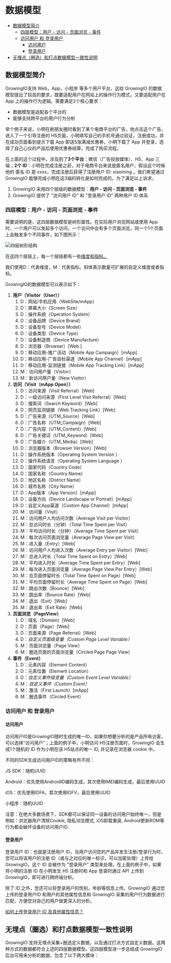 # 数据模型

* [数据模型简介](data-model.md#shu-ju-mo-xing-jian-jie)
  * [四层模型：用户 - 访问 - 页面浏览 - 事件](data-model.md#si-ceng-mo-xing-yong-hu-fang-wen-ye-mian-lan-shi-jian)
  * [访问用户 和 登录用户](data-model.md#fang-wen-yong-hu-he-deng-lu-yong-hu)
    * [访问用户](data-model.md#fang-wen-yong-hu)
    * [登录用户](data-model.md#deng-lu-yong-hu)
* [无埋点（圈选）和打点数据模型一致性说明](data-model.md#wu-mai-dian-quan-xuan-he-da-dian-shu-ju-mo-xing-yi-zhi-xing-shuo-ming)

## 数据模型简介

GrowingIO支持 Web，App，小程序 等多个用户平台，这给 GrowingIO 的数据模型提出了较高的要求，既要适配用户在网站上的操作行为模式，又要适配用户在 App 上的操作行为逻辑。需要满足2个核心要求：

* 数据模型是适配各个平台的
* 能够支持跨平台的用户行为分析

举个例子来说，小明在刷朋友圈时看到了某个电商平台的广告，他点击这个广告，进入了一个引导注册的 H5页面，小明填写自己的手机号通过验证，注册成功，并在成功页面看到提示下载 App 即送5涨满减优惠券，小明下载了 App 并登录，选择了自己心仪的产品后使用优惠券结算，完成了购买流程。

在上面的这个过程中，涉及到了**3个平台**：微信（广告投放媒体）、H5、App 三端；**2个 ID**：小明在完成注册之前，对于电商平台来说是匿名用户，假设这个时候他的 匿名 ID 是 xxxx，完成注册后获得了注册用户 ID: xiaoming 。我们希望通过 GrowingIO 能够完成小明在这3端的转化是如何完成的。为了满足以上诉求，

1. GrowingIO 采用四个层级的数据模型：**用户 - 访问 - 页面浏览 - 事件**
2. GrowingIO 提供了 "访问用户 ID" 和 "登录用户 ID" 两种用户 ID 体系

### **四层模型：用户 - 访问 - 页面浏览 - 事件**

需要说明的是，这四层数据模型是树形属性。在实际用户浏览网站或使用 App 时，一个用户可以发起多个访问，一个访问中会有多个页面浏览，同一个1个页面上会触发多个不同事件，如下图所示：

![&#x56DB;&#x5C42;&#x6811;&#x5F62;&#x7ED3;&#x6784;](https://blobscdn.gitbook.com/v0/b/gitbook-28427.appspot.com/o/assets%2F-LGNxeGABUADKiTWTaEM%2F-LHWllLuJXiaZOdbWcp5%2F-LHWygFc97JBAqidzyKH%2Fimage.png?alt=media&token=f202ecc4-98c0-4dba-86a2-097dbf015996)

在这四个层级上，每一个层级都有一些[维度和指标。](terminology.md)

我们使用D：代表维度，M：代表指标。斜体表示数量可扩展的自定义维度或者指标。

GrowingIO的数据模型可以表示如下：

1. **用户（Visitor（User））**
   1. D：网站/手机应用（WebSite/mApp）
   2. D：屏幕大小（Screen Size）
   3. D：操作系统（Operation System）
   4. D：设备品牌（Device Brand）
   5. D：设备型号（Device Model）
   6. D：设备类型（Device Type）
   7. D：设备制造商（Device Manufacture）
   8. D：浏览器（Browser）\[Web \]
   9. D：移动应用-推广活动（Mobile App Campaign）\[mApp\]
   10. D：移动应用-广告目标渠道（Mobile App Channel）\[mApp\]
   11. D：移动应用-监测链接（Mobile App Tracking Link）\[mApp\]
   12. M：访问用户量（Visitor）
   13. M：新访问用户量（New Visitor）
2. **访问（Visit（mApp Open））**
   1. D：访问来源（Visit Referral）\[Web\]
   2. D：一级访问来源（First Level Visit Referral）\[Web\]
   3. D：搜索词（Search Keyword）\[Web\]
   4. D：网页监测链接（Web Tracking Link）\[Web\]
   5. D：广告来源（UTM\_Source）\[Web\]
   6. D：广告名称（UTM\_Campaign）\[Web\]
   7. D：广告内容（UTM\_Content）\[Web\]
   8. D：广告关键词（UTM\_Keyword）\[Web\]
   9. D：广告媒介（UTM\_Media）\[Web\]
   10. D：浏览器版本（Browser Version）\[Web\]
   11. D：操作系统版本（Operating System Version ）
   12. D：操作系统语言（Operating System Language ）
   13. D：国家代码（Country Code）
   14. D：国家名称（Country Name）
   15. D：地区名称（District Name）
   16. D：城市名称（City Name）
   17. D：App版本（App Version）\[mApp\]
   18. D：设备方向（Device Landscape or Portrait）\[mApp\]
   19. D：自定义App渠道（Custom App Channel）\[mApp\]
   20. M：访问量（Visit）
   21. M：访问用户人均访问次数（Average Visit per Visitor）
   22. M：总访问时长（分钟）（Total Time Spent per Visit）
   23. M：平均访问时长（分钟）（Average Time Spent per Visit）
   24. M：每次访问页面浏览量（Average Page View per Visit）
   25. M：进入量（Entry）\[Web\]
   26. M：访问用户人均进入次数（Average Entry per Visitor）\[Web\]
   27. M：总进入时长（Total Time Spent on Entry）\[Web\]
   28. M：平均进入时长（Average Time Spent per Entry）\[Web\]
   29. M：每次进入页面浏览量（Average Page View Per Entry）\[Web\]
   30. M：总页面停留时长（Total Time Spent on Page）\[Web\]
   31. M：平均页面停留时长（Average Time Spent on Page）\[Web\]
   32. M：跳出次数（Bounce）\[Web\]
   33. M：跳出率（Bounce Rate）\[Web\]
   34. M：退出（Exit）\[Web\]
   35. M：退出率（Exit Rate）\[Web\]
3. **页面浏览（PageView）**
   1. D：域名（Domain）\[Web\]
   2. D：页面（Page）\[Web\]
   3. D：页面来源（Page Referral）\[Web\]
   4. D：_自定义页面级变量（Custom Page Level Variable）_
   5. M：页面浏览量（Page View）
   6. M：圈选页面的页面浏览量（Circled Page Page View）
4. **事件（Event）**
   1. D：元素内容（Element Content）
   2. D：元素位置（Element Location）
   3. D：_自定义事件级变量（Custom Event Level Variable）_
   4. M：_自定义事件（Custom Event）_
   5. M：激活（First Launch）\[mApp\]
   6. M：圈选事件（Circled Event）

### 访问用户 和 登录用户

#### 访问用户

访问用户ID是GrowingIO随时生成的唯一ID，如果你想要分析的是产品所有访客，可以选择“访问用户”；上面的例子中，小明访问 H5注册页面时，GrowingIO 会生成1个随机的 ID 作为小明在该 H5站点的唯一 ID, 并记录在浏览器 cookie 中。

不同的SDK生成访问用户ID的策略有所不同：

JS SDK：随机UUID

Android：优先使用AndroidID编码生成，其次使用IMEI编码生成，最后使用UUID

iOS：优先使用IDFA，其次使用IDFV，最后使用UUID

小程序：随机UUID

注意：在绝大多数场景下，SDK都可以保证同一设备的访问用户始终唯一，但是例如：浏览器用户清除Cookie, 隐私浏览模式, iOS卸载重装, Android更新ROM等行为都会破坏设备的访问用户ID.

####  登录用户

登录用户 ID：也就是注册用户 ID，当用户访问您的产品并发生注册/登录行为时，您可以将该用户的注册 ID（或与之对应的唯一标识，可以加密处理）上传给 GrowingIO，这个 ID 会被作为 "登录用户" 类型来处理。在上面的例子中，如果将小明的注册 ID 在小明发生 H5 注册时和 App 登录时通过 API 上传到 GrowingIO，即可进行跨终端分析。

除了 ID 之外，您还可以将登录用户的性别，年龄等信息上传。GrowingIO 通过您上传的登录用户ID 和用户的其他属性信息和 GrowingIO 采集的用户行为数据进行匹配，方便您对自己的用户做更深入的分析。

[如何上传登录用户 ID 及其他属性信息？](dimensions/predefined-dimensions.md#yong-hu-bian-liang)

## 无埋点（圈选）和打点数据模型一致性说明

GrowingIO 支持无埋点采集+圈选定义数据，以及通过打点方式自定义数据。这两种方式的数据都符合上述的四层数据模型。这四层模型进一步总结成 GrowingIO 后台可用来分析的数据，包含了以下两大模块：

